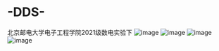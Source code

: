 # -DDS-
北京邮电大学电子工程学院2021级数电实验下
![image](https://github.com/DeyangLiu123/-DDS-/assets/162725892/be28e7aa-6703-4d5c-9765-15fedc5a4e4e)
![image](https://github.com/DeyangLiu123/-DDS-/assets/162725892/bfb72a58-660f-4f71-975f-041484fccb73)
![image](https://github.com/DeyangLiu123/-DDS-/assets/162725892/8a853f4b-722c-47a3-ad09-999ed8fc548e)
![image](https://github.com/DeyangLiu123/-DDS-/assets/162725892/3c05c3f0-582e-4612-aef0-9d602b5776d6)

